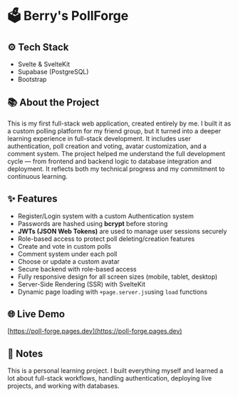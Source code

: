 # 🗳️ Berry's PollForge

## ⚙️ Tech Stack
- Svelte & SvelteKit
- Supabase (PostgreSQL)
- Bootstrap

## 📚 About the Project
This is my first full-stack web application, created entirely by me. I built it as a custom polling platform for my friend group, but it turned into a deeper learning experience in full-stack development. It includes user authentication, poll creation and voting, avatar customization, and a comment system. The project helped me understand the full development cycle — from frontend and backend logic to database integration and deployment. It reflects both my technical progress and my commitment to continuous learning.

## ✨ Features
- Register/Login system with a custom Authentication system 
- Passwords are hashed using **bcrypt** before storing
- **JWTs (JSON Web Tokens)** are used to manage user sessions securely
- Role-based access to protect poll deleting/creation features
- Create and vote in custom polls
- Comment system under each poll
- Choose or update a custom avatar
- Secure backend with role-based access
- Fully responsive design for all screen sizes (mobile, tablet, desktop)
- Server-Side Rendering (SSR) with SvelteKit
-  Dynamic page loading with `+page.server.js`using `load` functions



## 🌐 Live Demo
[https://poll-forge.pages.dev](https://poll-forge.pages.dev)

## 📝 Notes
This is a personal learning project. I built everything myself and learned a lot about full-stack workflows, handling authentication, deploying live projects, and working with databases.
